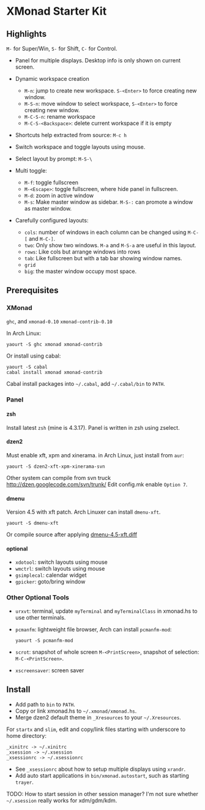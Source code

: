 # XMonad Starter Kit #

## Highlights ##

`M-` for Super/Win, `S-` for Shift, `C-` for Control.

-   Panel for multiple displays. Desktop info is only shown on current screen.
-   Dynamic workspace creation

    -   `M-n`: jump to create new workspace. `S-<Enter>` to force creating
        new window.
    -   `M-S-n`: move window to select workspace, `S-<Enter>` to force creating
        new window.
    -   `M-C-S-n`: rename workspace
    -   `M-C-S-<Backspace>`: delete current workspace if it is empty

-   Shortcuts help extracted from source: `M-c h`
-   Switch workspace and toggle layouts using mouse.
-   Select layout by prompt: `M-S-\`
-   Multi toggle:

    -   `M-f`: toggle fullscreen
    -   `M-<Escape>`: toggle fullscreen, where hide panel in fullscreen.
    -   `M-d`: zoom in active window
    -   `M-s`: Make master window as sidebar. `M-S-:` can promote a window as
        master window.
-   Carefully configured layouts:

    -   `cols`: number of windows in each column can be changed using
        `M-C-[` and `M-C-]`.
    -   `two`: Only show two windows. `M-a` and `M-S-a` are useful in this layout.
    -   `rows`: Like cols but arrange windows into rows
    -   `tab`: Like fullscreen but with a tab bar showing window names.
    -   `grid`
    -   `big`: the master window occupy most space.

## Prerequisites ##

### XMonad ###

`ghc`, and `xmonad-0.10` `xmonad-contrib-0.10`

In Arch Linux:

    yaourt -S ghc xmonad xmonad-contrib

Or install using cabal:

    yaourt -S cabal
    cabal install xmonad xmonad-contrib

Cabal install packages into `~/.cabal`, add `~/.cabal/bin` to `PATH`.

### Panel ###

#### zsh ####

Install latest `zsh` (mine is 4.3.17). Panel is written in zsh using zselect.

#### dzen2 ####

Must enable xft, xpm and xinerama. in Arch Linux, just install from `aur`:

    yaourt -S dzen2-xft-xpm-xinerama-svn

Other system can compile from svn truck http://dzen.googlecode.com/svn/trunk/
Edit config.mk enable `Option 7`.

#### dmenu ####

Version 4.5 with xft patch. Arch Linuxer can install `dmenu-xft`.

    yaourt -S dmenu-xft

Or compile source after applying
[dmenu-4.5-xft.diff](http://darkstar.ist.utl.pt/slackware/addon/slacky/slackware64-13.37/desktop/dmenu-xft/4.5/src/dmenu-4.5-xft.diff)

#### optional ####

-   `xdotool`: switch layouts using mouse
-   `wmctrl`: switch layouts using mouse
-   `gsimplecal`: calendar widget
-   `gpicker`: goto/bring window

### Other Optional Tools ###

-   `urxvt`: terminal, update `myTerminal` and `myTerminalClass` in xmonad.hs
    to use other terminals.

-   `pcmanfm`: lightweight file browser, Arch can install `pcmanfm-mod`:

        yaourt -S pcmanfm-mod

-   `scrot`: snapshot of whole screen `M-<PrintScreen>`, snapshot of
    selection: `M-C-<PrintScreen>`.

-   `xscreensaver`: screen saver

## Install ##

-   Add path to `bin` to `PATH`.
-   Copy or link xmonad.hs to `~/.xmonad/xmonad.hs`.
-   Merge dzen2 default theme in `_Xresources` to your `~/.Xresources`.

For `startx` and `slim`, edit and copy/link files starting with underscore to home directory:

    _xinitrc -> ~/.xinitrc
    _xsession -> ~/.xsession
    _xsessionrc -> ~/.xsessionrc

-   See `_xsessionrc` about how to setup multiple displays using `xrandr`.
-   Add auto start applications in `bin/xmonad.autostart`, such as starting `trayer`.

TODO: How to start session in other session manager? I'm not sure whether
`~/.xsession` really works for xdm/gdm/kdm.
